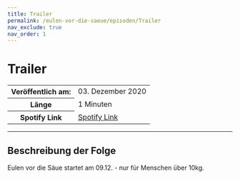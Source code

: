 ```yaml
---
title: Trailer
permalink: /eulen-vor-die-saeue/episoden/Trailer
nav_exclude: true
nav_order: 1
---
```


# Trailer
<table class="resp-table dcf-table dcf-table-responsive dcf-table-bordered dcf-table-striped dcf-w-100%">
                    <tbody>
                        <tr>
                            <th scope="row">Veröffentlich am:</th>
                            <td data-label="Veröffentlich am:">03. Dezember 2020</td>
                        </tr>
                        <tr>
                            <th scope="row">Länge </th>
                            <td data-label="Länge ">1 Minuten</td>
                        </tr><tr>
                                <th scope="row">Spotify Link</th>
                                <td data-label="Spotify Link"><a href="https://open.spotify.com/episode/7CWfRPC38OrBmm6mfCBBIb">Spotify Link</a></td>
                            </tr></tbody>
                </table>

***

## Beschreibung der Folge

<div>
Eulen vor die Säue startet am 09.12. - nur für Menschen über 10kg.  
</div>

